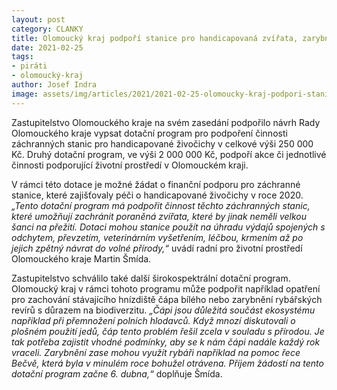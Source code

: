 ```yaml
---
layout: post
category: CLANKY
title: Olomoucký kraj podpoří stanice pro handicapovaná zvířata, zarybnění či hnízdiště čápů
date: 2021-02-25
tags: 
- piráti
- olomoucký-kraj
author: Josef Indra
image: assets/img/articles/2021/2021-02-25-olomoucky-kraj-podpori-stanice-pro-handicapovana-zvirata-zarybneni-ci-hnizdiste-capu.jpg  #751x422 pixelu
---
```

Zastupitelstvo Olomouckého kraje na svém zasedání podpořilo návrh Rady Olomouckého kraje vypsat dotační program pro podpoření činnosti záchranných stanic pro handicapované živočichy v celkové výši 250 000 Kč. Druhý dotační program, ve výši 2 000 000 Kč, podpoří akce či jednotlivé činnosti podporující životní prostředí v Olomouckém kraji. 
 
V rámci této dotace je možné žádat o finanční podporu pro záchranné stanice, které zajišťovaly péči o handicapované živočichy v roce 2020. *„Tento dotační program má podpořit činnost těchto záchranných stanic, které umožňují zachránit poraněná zvířata, které by jinak neměli velkou šanci na přežití. Dotaci mohou stanice použít na úhradu výdajů spojených s odchytem, převzetím, veterinárním vyšetřením, léčbou, krmením až po jejich zpětný návrat do volné přírody,“* uvádí radní pro životní prostředí Olomouckého kraje Martin Šmída.
 
Zastupitelstvo schválilo také další širokospektrální dotační program. Olomoucký kraj v rámci tohoto programu může podpořit například opatření pro zachování stávajícího hnízdiště čápa bílého nebo zarybnění rybářských revírů s důrazem na biodiverzitu. *„Čápi jsou důležitá součást ekosystému například při přemnožení polních hlodavců. Když mnozí diskutovali o plošném použití jedů, čáp tento problém řešil zcela v souladu s přírodou. Je tak potřeba zajistit vhodné podmínky, aby se k nám čápi nadále každý rok vraceli. Zarybnění zase mohou využít rybáři například na pomoc řece Bečvě, která byla v minulém roce bohužel otrávena. Příjem žádostí na tento dotační program začne 6. dubna,“* doplňuje Šmída.  
